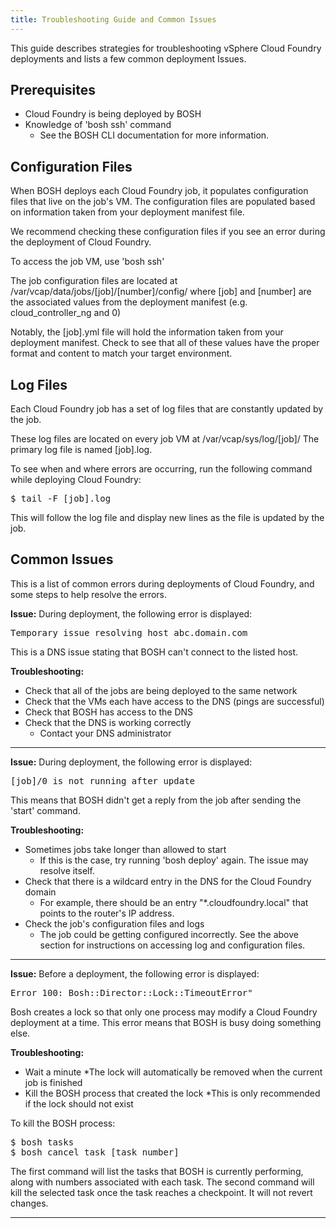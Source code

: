 ```yaml
---
title: Troubleshooting Guide and Common Issues
---
```


This guide describes strategies for troubleshooting vSphere Cloud
Foundry deployments and lists a few common deployment Issues.

## <a id="prerequisite"></a>Prerequisites ##
* Cloud Foundry is being deployed by BOSH
* Knowledge of 'bosh ssh' command
	* See the BOSH CLI documentation for more information.

## <a id="configuration"></a>Configuration Files ##
When BOSH deploys each Cloud Foundry job, it populates configuration files that live on the job's VM.
The configuration files are populated based on information taken from your deployment manifest file.

We recommend checking these configuration files if you see an error during
the deployment of Cloud Foundry.

To access the job VM, use 'bosh ssh'

The job configuration files are located at
/var/vcap/data/jobs/[job]/[number]/config/
where [job] and [number] are the associated values from the deployment
manifest (e.g. cloud_controller_ng and 0)

Notably, the [job].yml file will hold the information taken from your
deployment manifest. Check to see that all of these values have the proper
format and content to match your target environment.

## <a id="logs"></a>Log Files ##
Each Cloud Foundry job has a set of log files that are constantly updated by
the job.

These log files are located on every job VM at /var/vcap/sys/log/[job]/
The primary log file is named [job].log.

To see when and where errors are occurring, run the following command while deploying Cloud
Foundry:
<pre class='terminal'>
$ tail -F [job].log
</pre>
This will follow the log file and display new lines as the file is updated by the job.

## <a id="issues"></a>Common Issues ##
This is a list of common errors during deployments of Cloud Foundry, and some
steps to help resolve the errors.

**Issue:** During deployment, the following error is displayed:
<pre class='terminal'>
Temporary issue resolving host abc.domain.com
</pre>
This is a DNS issue stating that BOSH can't connect to the listed host.

**Troubleshooting:**
* Check that all of the jobs are being deployed to the same network
* Check that the VMs each have access to the DNS (pings are successful)
* Check that BOSH has access to the DNS
* Check that the DNS is working correctly
	* Contact your DNS administrator
<hr>

**Issue:** During deployment, the following error is displayed:
<pre class='terminal'>
[job]/0 is not running after update
</pre>
This means that BOSH didn't get a reply from the job after sending the 'start'
command.

**Troubleshooting:**
* Sometimes jobs take longer than allowed to start
	* If this is the case, try running 'bosh deploy' again. The issue may resolve itself.
* Check that there is a wildcard entry in the DNS for the Cloud Foundry domain
	* For example, there should be an entry "*.cloudfoundry.local" that points to the router's IP address.
* Check the job's configuration files and logs
	* The job could be getting configured incorrectly. See the above section for instructions on accessing log and configuration files.
<hr>

**Issue:** Before a deployment, the following error is displayed:
<pre class='terminal'>
Error 100: Bosh::Director::Lock::TimeoutError"
</pre>
Bosh creates a lock so that only one process may modify a Cloud Foundry
deployment at a time. This error means that BOSH is busy doing something else.

**Troubleshooting:**
* Wait a minute
	*The lock will automatically be removed when the current job is finished
* Kill the BOSH process that created the lock
	*This is only recommended if the lock should not exist

To kill the BOSH process:
<pre class='terminal'>
$ bosh tasks
$ bosh cancel task [task_number]
</pre>
The first command will list the tasks that BOSH is currently performing, along
with numbers associated with each task.
The second command will kill the selected task once the task reaches a
checkpoint. It will not revert changes.
<hr>
